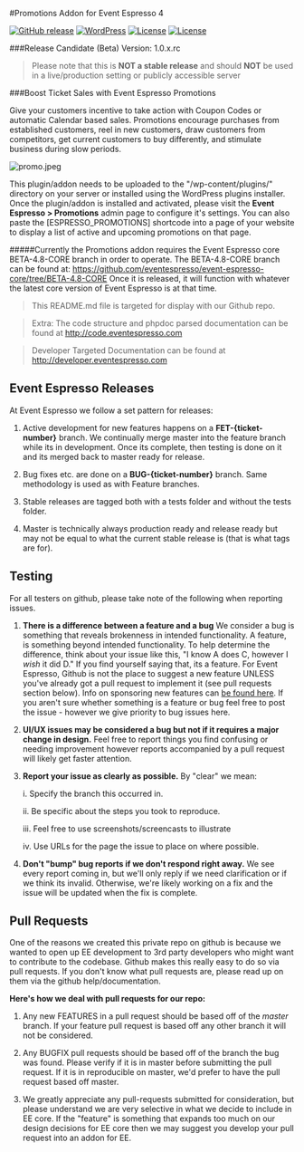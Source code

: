 #Promotions Addon for Event Espresso 4

[![GitHub release](https://img.shields.io/badge/Release%20Candidate-v1.0.0.rc-orange.svg?style=plastic)](https://github.com/eventespresso/event-espresso-core)
[![WordPress](https://img.shields.io/badge/WordPress-v4.2%20tested-brightgreen.svg?style=plastic)](http://eventespresso.com/)
[![License](https://img.shields.io/badge/License-GPLv2-blue.svg?style=plastic)](https://www.gnu.org/licenses/gpl-2.0.html)
[![License](https://img.shields.io/badge/Llama-Approved-ff69b4.svg?style=plastic)](http://eventespresso.com/)


###Release Candidate (Beta) Version: 1.0.x.rc

> Please note that this is **NOT a stable release** and should **NOT** be used in a live/production setting or publicly accessible server

###Boost Ticket Sales with Event Espresso Promotions

Give your customers incentive to take action with Coupon Codes or automatic Calendar based sales. Promotions encourage purchases from established customers, reel in new customers, draw customers from competitors, get current customers to buy differently, and stimulate business during slow periods.

![promo.jpeg](http://blenderdude.com/wp-content/uploads/promo.jpeg "Promotions Addon for Event Espresso 4")

This plugin/addon needs to be uploaded to the "/wp-content/plugins/" directory on your server or installed using the WordPress plugins installer. Once the plugin/addon is installed and activated, please visit the **Event Espresso > Promotions** admin page to configure it's settings. You can also paste the [ESPRESSO_PROMOTIONS] shortcode into a page of your website to display a list of active and upcoming promotions on that page.

#####Currently the Promotions addon requires the Event Espresso core BETA-4.8-CORE branch in order to operate.
The BETA-4.8-CORE branch can be found at: https://github.com/eventespresso/event-espresso-core/tree/BETA-4.8-CORE
Once it is released, it will function with whatever the latest core version of Event Espresso is at that time.

> This README.md file is targeted for display with our Github repo.

> Extra:  The code structure and phpdoc parsed documentation can be found at http://code.eventespresso.com

> Developer Targeted Documentation can be found at http://developer.eventespresso.com

## Event Espresso Releases

At Event Espresso we follow a set pattern for releases:

1. Active development for new features happens on a **FET-{ticket-number}** branch.  We continually merge master into the feature branch while its in development.  Once its complete, then testing is done on it and its merged back to master ready for release.

2. Bug fixes etc. are done on a **BUG-{ticket-number}** branch.  Same methodology is used as with Feature branches.

3. Stable releases are tagged both with a tests folder and without the tests folder.

4. Master is technically always production ready and release ready but may not be equal to what the current stable release is (that is what tags are for).



## Testing
For all testers on github, please take note of the following when reporting issues.

1. **There is a difference between a feature and a bug** We consider a bug is something that reveals brokenness in intended functionality.  A feature, is something beyond intended functionality.  To help determine the difference, think about your issue like this, "I know A does C, however I *wish* it did D."  If you find yourself saying that, its a feature.  For Event Espresso,  Github is not the place to suggest a new feature UNLESS you've already got a pull request to implement it (see pull requests section below).  Info on sponsoring new features can [be found here](http://eventespresso.com/rich-features/sponsor-new-features/).  If you aren't sure whether something is a feature or bug feel free to post the issue - however we give priority to bug issues here.

2. **UI/UX issues may be considered a bug but not if it requires a major change in design.**  Feel free to report things you find confusing or needing improvement however reports accompanied by a pull request will likely get faster attention.

3. **Report your issue as clearly as possible.**  By "clear" we mean:

	i. Specify the branch this occurred in.

	ii. Be specific about the steps you took to reproduce.

	iii. Feel free to use screenshots/screencasts to illustrate

	iv. Use URLs for the page the issue to place on where possible.

4. **Don't "bump" bug reports if we don't respond right away.**  We see every report coming in, but we'll only reply if we need clarification or if we think its invalid.  Otherwise, we're likely working on a fix and the issue will be updated when the fix is complete.

## Pull Requests
One of the reasons we created this private repo on github is because we wanted to open up EE development to 3rd party developers who might want to contribute to the codebase. Github makes this really easy to do so via pull requests.  If you don't know what pull requests are, please read up on them via the github help/documentation.

**Here's how we deal with pull requests for our repo:**

1. Any new FEATURES in a pull request should be based off of the *master* branch. If your feature pull request is based off any other branch it will not be considered.

2. Any BUGFIX pull requests should be based off of the branch the bug was found.  Please verify if it is in master before submitting the pull request.  If it is in reproducible on master, we'd prefer to have the pull request based off master.

3. We greatly appreciate any pull-requests submitted for consideration, but please understand we are very selective in what we decide to include in EE core.  If the "feature" is something that expands too much on our design decisions for EE core then we may suggest you develop your pull request into an addon for EE.








